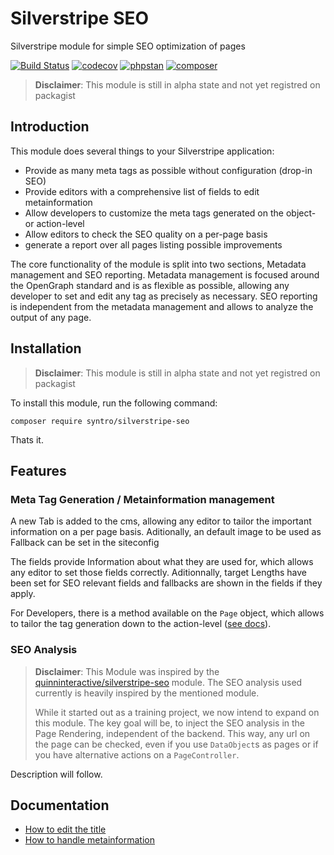 # Silverstripe SEO
Silverstripe module for simple SEO optimization of pages

[![Build Status](https://travis-ci.org/syntro-opensource/silverstripe-seo.svg?branch=master)](https://travis-ci.org/syntro-opensource/silverstripe-seo)
[![codecov](https://codecov.io/gh/syntro-opensource/silverstripe-seo/branch/master/graph/badge.svg)](https://codecov.io/gh/syntro-opensource/silverstripe-seo)
[![phpstan](https://img.shields.io/badge/PHPStan-enabled-success)](https://github.com/phpstan/phpstan)
[![composer](https://img.shields.io/packagist/dt/syntro/silverstripe-seo?color=success&logo=composer)](https://packagist.org/packages/syntro/silverstripe-seo)

> **Disclaimer**: This module is still in alpha state and not yet registred on packagist


## Introduction
This module does several things to your Silverstripe application:

* Provide as many meta tags as possible without configuration (drop-in SEO)
* Provide editors with a comprehensive list of fields to edit metainformation
* Allow developers to customize the meta tags generated on the object- or action-level
* Allow editors to check the SEO quality on a per-page basis
* generate a report over all pages listing possible improvements

The core functionality of the module is split into two sections, Metadata
management and SEO reporting. Metadata management is focused around the
OpenGraph standard and is as flexible as possible, allowing any developer
to set and edit any tag as precisely as necessary. SEO reporting is independent
from the metadata management and allows to analyze the output of any page.

## Installation
> **Disclaimer**: This module is still in alpha state and not yet registred on packagist

To install this module, run the following command:
```
composer require syntro/silverstripe-seo
```
Thats it.

## Features
### Meta Tag Generation / Metainformation management
A new Tab is added to the cms, allowing any editor to tailor the important
information on a per page basis. Aditionally, an default image to be used
as Fallback can be set in the siteconfig

The fields provide Information about what they are used for, which allows any
editor to set those fields correctly. Aditionnally, target Lengths have been
set for SEO relevant fields and fallbacks are shown in the fields if they apply.

For Developers, there is a method available on the `Page` object, which allows
to tailor the tag generation down to the action-level ([see docs](docs/en/02_Metainformation.md)).

### SEO Analysis
> **Disclaimer**: This Module was inspired by the
> [quinninteractive/silverstripe-seo](https://github.com/Quinn-Interactive/silverstripe-seo)
> module. The SEO analysis used currently is heavily inspired by the mentioned
> module.
>
> While it started out as a training project, we now intend to expand
> on this module. The key goal will be, to inject the SEO analysis in the Page
> Rendering, independent of the backend. This way, any url on the page
> can be checked, even if you use `DataObject`s as pages or if you have alternative
> actions on a `PageController`.

Description will follow.

## Documentation
* [How to edit the title](docs/en/01_Title.md)
* [How to handle metainformation](docs/en/02_Metainformation.md)
